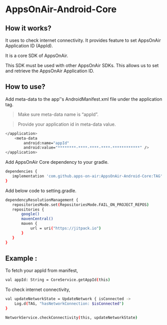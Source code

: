 # AppsOnAir-Android-Core

## How it works? 

It uses to check internet connectivity. It provides feature to set AppsOnAir Application ID (AppId).

It is a core SDK of AppsOnAir. 

This SDK must be used with other AppsOnAir SDKs. This allows us to set and retrieve the AppsOnAir Application ID.


## How to use?

Add meta-data to the app’'s AndroidManifest.xml file under the application tag.

>Make sure meta-data name is “appId”.

>Provide your application id in meta-data value.


```sh
</application>
    <meta-data
        android:name="appId"
        android:value="********-****-****-****-************" />
</application>
```

Add AppsOnAir Core dependency to your gradle.

```sh
dependencies {
   implementation 'com.github.apps-on-air:AppsOnAir-Android-Core:TAG'
}
```

Add below code to setting.gradle.

```sh
dependencyResolutionManagement {
   repositoriesMode.set(RepositoriesMode.FAIL_ON_PROJECT_REPOS)
   repositories {
       google()
       mavenCentral()
       maven {
           url = uri("https://jitpack.io")
       }
   }
}
```

## Example :

To fetch your appId from manifest,

```sh
val appId: String = CoreService.getAppId(this)
```

To check internet connectivity,

```sh
val updateNetworkState = UpdateNetwork { isConnected ->
    Log.d(TAG, "hasNetworkConnection: $isConnected")
}

NetworkService.checkConnectivity(this, updateNetworkState)
```
